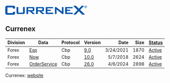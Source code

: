 [![Currenex](https://github.com/Open-Markets-Initiative/Directory/blob/main/Organizations/Currenex/Images/Logo.png)](https://currenex.com)


## Currenex

| Division | Data | Protocol | Version | Date | Size | [Status][Omi.Glossary.Status] | [Testing][Omi.Glossary.Testing] | Specification |
| --- | --- | --- | --- | ---: | ---: | --- | --- | --- |
| Forex | [Esp][Currenex.Forex.Esp.Cbp.v9.0.Dissector] | Cbp | [9.0][Currenex.Forex.Esp.Cbp.v9.0.Dissector] | 3/24/2021 | 1870 | [Active][Omi.Glossary.Status.Active] | [Beta][Omi.Glossary.Testing.Beta] | [url][Currenex.Forex.Esp.Cbp.v9.0.Url] - [pdf][Currenex.Forex.Esp.Cbp.v9.0.Pdf] |
| Forex | [Now][Currenex.Forex.Now.Cbp.v10.0.Dissector] | Cbp | [10.0][Currenex.Forex.Now.Cbp.v10.0.Dissector] | 5/7/2018 | 2624 | [Active][Omi.Glossary.Status.Active] | [Beta][Omi.Glossary.Testing.Beta] | [url][Currenex.Forex.Now.Cbp.v10.0.Url] - [pdf][Currenex.Forex.Now.Cbp.v10.0.Pdf] |
| Forex | [OrderService][Currenex.Forex.OrderService.Cbp.v26.0.Dissector] | Cbp | [26.0][Currenex.Forex.OrderService.Cbp.v26.0.Dissector] | 4/6/2024 | 2898 | [Active][Omi.Glossary.Status.Active] | [Beta][Omi.Glossary.Testing.Beta] | [url][Currenex.Forex.OrderService.Cbp.v26.0.Url] - [pdf][Currenex.Forex.OrderService.Cbp.v26.0.Pdf] |


Currenex: [website](https://currenex.com "Go to Currenex")


[Omi.Glossary.Status]: https://github.com/Open-Markets-Initiative/Directory/blob/main/Glossary/Status.md "Protocol Deployment Status"
[Omi.Glossary.Status.Active]: https://github.com/Open-Markets-Initiative/Directory/blob/main/Glossary/Status.md "Deployment Status: Protocol is in active production"
[Omi.Glossary.Status.Deprecated]: https://github.com/Open-Markets-Initiative/Directory/blob/main/Glossary/Status.md "Deployment Status: Protocol is no longer in active use"
[Omi.Glossary.Status.Future]: https://github.com/Open-Markets-Initiative/Directory/blob/main/Glossary/Status.md "Deployment Status: Protocol is not yet deployed to an active production environment"
[Omi.Glossary.Status.Unknown]: https://github.com/Open-Markets-Initiative/Directory/blob/main/Glossary/Status.md "Deployment Status: Protocol deployment status is unknown"
[Omi.Glossary.Status.Header]: https://github.com/Open-Markets-Initiative/Directory/blob/main/Glossary/Status.md "Deployment Status: Header only protocol provided for debugging"
[Omi.Glossary.Testing]: https://github.com/Open-Markets-Initiative/Directory/blob/main/Glossary/Testing.md "Protocol Testing Status"
[Omi.Glossary.Testing.Verified]: https://github.com/Open-Markets-Initiative/Directory/blob/main/Glossary/Testing.md "Testing Status: Protocol has been tested on live data"
[Omi.Glossary.Testing.Incomplete]: https://github.com/Open-Markets-Initiative/Directory/blob/main/Glossary/Testing.md "Testing Status: Protocol has been tested on live data but contains known issues"
[Omi.Glossary.Testing.Beta]: https://github.com/Open-Markets-Initiative/Directory/blob/main/Glossary/Testing.md "Testing Status: Protocol has not been tested and structure is speculative"
[Omi.Glossary.Testing.Untested]: https://github.com/Open-Markets-Initiative/Directory/blob/main/Glossary/Testing.md "Testing Status: Protocol has not been tested on live data"

[Currenex.Forex.Esp.Cbp.v9.0.Dissector]: https://github.com/Open-Markets-Initiative/wireshark-lua/blob/main/Currenex/Currenex_Forex_Esp_Cbp_v9_0_Dissector.lua "Currenex Forex Esp Cbp v9.0 Wireshark Dissector"
[Currenex.Forex.Esp.Cbp.v9.0.Url]: https://www.currenex.com/support "Currenex 9.0 Url"
[Currenex.Forex.Esp.Cbp.v9.0.Pdf]: https://github.com/Open-Markets-Initiative/Directory/blob/main/Organizations/Currenex/Specifications/Esp/Currenex.Forex.Esp.Cbp.v9.pdf "Currenex 9.0 Pdf"
[Currenex.Forex.Now.Cbp.v10.0.Dissector]: https://github.com/Open-Markets-Initiative/wireshark-lua/blob/main/Currenex/Currenex_Forex_Now_Cbp_v10_0_Dissector.lua "Currenex Forex Now Cbp v10.0 Wireshark Dissector"
[Currenex.Forex.Now.Cbp.v10.0.Url]: https://www.currenex.com/support "Currenex 10.0 Url"
[Currenex.Forex.Now.Cbp.v10.0.Pdf]: https://github.com/Open-Markets-Initiative/Directory/blob/main/Organizations/Currenex/Specifications/Now/Currenex.Forex.Now.Cbp.v10.pdf "Currenex 10.0 Pdf"
[Currenex.Forex.OrderService.Cbp.v26.0.Dissector]: https://github.com/Open-Markets-Initiative/wireshark-lua/blob/main/Currenex/Currenex_Forex_OrderService_Cbp_v26_0_Dissector.lua "Currenex Forex OrderService Cbp v26.0 Wireshark Dissector"
[Currenex.Forex.OrderService.Cbp.v26.0.Url]: https://www.currenex.com/support "Currenex 26.0 Url"
[Currenex.Forex.OrderService.Cbp.v26.0.Pdf]: https://github.com/Open-Markets-Initiative/Directory/blob/main/Organizations/Currenex/Specifications/OrderService/Currenex.Forex.OrderService.Cbp.v26.pdf "Currenex 26.0 Pdf"
